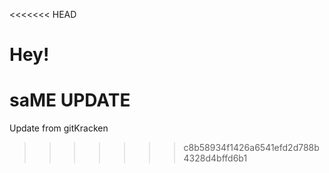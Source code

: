 <<<<<<< HEAD
# Hey!
saME UPDATE
=======
Update from gitKracken
>>>>>>> c8b58934f1426a6541efd2d788b4328d4bffd6b1
